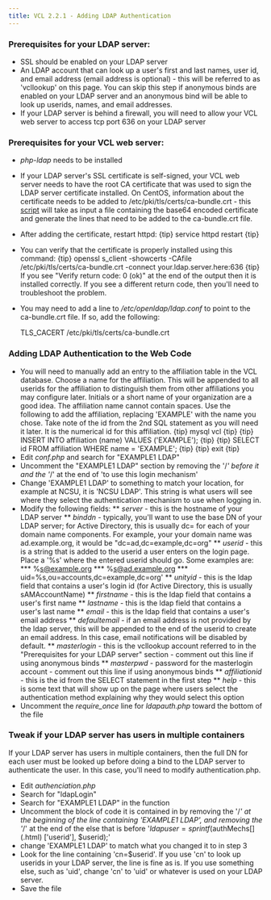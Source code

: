 ```yaml
---
title: VCL 2.2.1 - Adding LDAP Authentication
---
```


<a name="VCL2.2.1-AddingLDAPAuthentication-PrerequisitesforyourLDAPserver:"></a>
### Prerequisites for your LDAP server:

* SSL should be enabled on your LDAP server
* An LDAP&nbsp;account that can look up a user's first and last names, user
id, and email address (email address is optional) - this will be referred
to as 'vcllookup' on this page. You can skip this step if anonymous binds
are enabled on your LDAP server and an anonymous bind will be able to look
up userids, names, and email addresses.
* If your LDAP server is behind a&nbsp;firewall, you will need to allow
your VCL web server to access tcp port 636 on your LDAP server

<a name="VCL2.2.1-AddingLDAPAuthentication-PrerequisitesforyourVCLwebserver:"></a>
### Prerequisites for your VCL web server:

* *php-ldap* needs to be installed
* If your LDAP server's SSL certificate is self-signed, your VCL web server
needs to have the root CA certificate that was used to sign the LDAP server
certificate installed. On CentOS, information about the certificate needs
to be added to /etc/pki/tls/certs/ca-bundle.crt - this [script](adding-ldap-authentication^convert_crt_for_ldapssl.html)
 will take as input a file containing the base64 encoded certificate and
generate the lines that need to be added to the ca-bundle.crt file.
* After adding the certificate, restart httpd:
{tip}
service httpd restart
{tip}
* You can verify that the certificate is properly installed using this
command:
{tip}
openssl s_client \-showcerts \-CAfile /etc/pki/tls/certs/ca-bundle.crt
\-connect your.ldap.server.here:636
{tip}
If you see "Verify return code: 0 (ok)" at the end of the output then it is
installed correctly. If you see a different return code, then you'll need
to troubleshoot the problem.
* You may need to add a line to */etc/openldap/ldap.conf* to point to the
ca-bundle.crt file. If so, add the following:

    TLS_CACERT /etc/pki/tls/certs/ca-bundle.crt


<a name="VCL2.2.1-AddingLDAPAuthentication-AddingLDAPAuthenticationtotheWebCode"></a>
### Adding LDAP Authentication to the Web Code

* You will need to manually add an entry to the affiliation table in the
VCL database. Choose a name for the affiliation. This will be appended to
all userids for the affiliation to distinguish them from other affiliations
you may configure later. Initials or a short name of your organization are
a good idea. The affiliation name&nbsp;cannot contain spaces. Use the
following to add the affiliation, replacing 'EXAMPLE' with the name you
chose. Take note of the id from the 2nd SQL statement as you will need it
later. It is the numerical id for this affiliation.
{tip}
mysql vcl
{tip}
{tip}
INSERT INTO affiliation (name) VALUES ('EXAMPLE');
{tip}
{tip}
SELECT id FROM affiliation WHERE name = 'EXAMPLE';
{tip}
{tip}
exit
{tip}
* Edit *conf.php* and search for "EXAMPLE1 LDAP"
* Uncomment the "EXAMPLE1 LDAP" section by removing the '/*' before it and
the '*/' at the end of 'to use this login mechanism'
* Change 'EXAMPLE1 LDAP' to something to match your location, for example
at NCSU, it is 'NCSU LDAP'. This string is what users will see where they
select the authentication mechanism to use when logging in.
* Modify the following fields:
** *server* \- this is the hostname of your LDAP server
** *binddn* \- typically, you'll want to use the base DN of your LDAP
server; for Active Directory, this is usually dc= for each of your domain
name components. For example, your your domain name was ad.example.org, it
would be "dc=ad,dc=example,dc=org"
** *userid* \- this is a string that is added to the userid a user enters
on the login page. Place a '%s' where the entered userid should go. Some
examples are:
*** %s@example.org
*** %s@ad.example.org
*** uid=%s,ou=accounts,dc=example,dc=org'
** *unityid* \- this is the ldap field that contains a user's login id (for
Active Directory, this is usually sAMAccountName)
** *firstname* \- this is the ldap field that contains a user's first name
** *lastname* \- this is the ldap field that contains a user's last name
** *email* \- this is the ldap field that contains a user's email address
** *defaultemail* \- if an email address is not provided by the ldap
server, this will be appended to the end of the userid to create an email
address. In this case, email notifications will be disabled by default.
** *masterlogin* \- this is the vcllookup account referred to in the
"Prerequisites for your LDAP server" section - comment out this line if
using anonymous binds
** *masterpwd* \- password for the masterlogin account - comment out this
line if using anonymous binds
** *affiliationid* \- this is the id from the SELECT statement in the first
step
** *help* \- this is some text that will show up on the page where users
select the authentication method explaining why they would select this
option
* Uncomment the *require_once* line for *ldapauth.php* toward the bottom of
the file

<a name="VCL2.2.1-AddingLDAPAuthentication-TweakifyourLDAPserverhasusersinmultiplecontainers"></a>
### Tweak if your LDAP server has users in multiple containers

If your LDAP server has users in multiple containers, then the full DN for
each user must be looked up before doing a bind to the LDAP server to
authenticate the user. In this case, you'll need to modify
authentication.php.
* Edit *authenciation.php*
* Search for "ldapLogin"
* Search for "EXAMPLE1 LDAP" in the function
* Uncomment the block of code it is contained in by removing the '/*' at the beginning of the line containing 'EXAMPLE1 LDAP', and removing the '*/' at the end of the else that is before '$ldapuser = sprintf($authMechs\[\](\.html)
['userid'], $userid);'
* change 'EXAMPLE1 LDAP' to match what you changed it to in step 3
* Look for the line containing 'cn=$userid'. If you use 'cn' to look up
userids in your LDAP server, the line is fine as is. If you use something
else, such as 'uid', change 'cn' to 'uid' or whatever is used on your LDAP
server.
* Save the file
